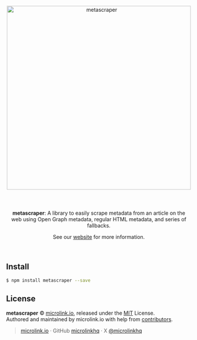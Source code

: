 <div align="center">
  <br>
  <img style="width: 500px; margin:3rem 0 1.5rem;" src="https://metascraper.js.org/static/logo-banner.png" alt="metascraper">
  <br>
  <br>
  <p align="center" style="width: 500px"><strong>metascraper</strong>: A library to easily scrape metadata from an article on the web using Open Graph metadata, regular HTML metadata, and series of fallbacks.</p>
  <p align="center">See our <a href="https://metascraper.js.org" target='_blank' rel='noopener noreferrer'>website</a> for more information.</p>
  <br>
</div>

## Install

```bash
$ npm install metascraper --save
```

## License

**metascraper** © [microlink.io](https://microlink.io), released under the [MIT](https://github.com/microlinkhq/metascraper/blob/master/LICENSE.md) License.<br>
Authored and maintained by microlink.io with help from [contributors](https://github.com/microlinkhq/metascraper/contributors).

> [microlink.io](https://microlink.io) · GitHub [microlinkhq](https://github.com/microlinkhq) · X [@microlinkhq](https://x.com/microlinkhq)
